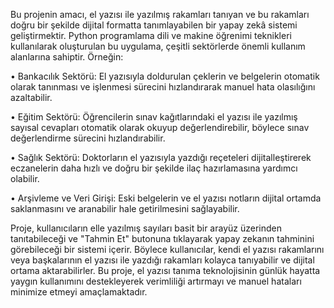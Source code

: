 Bu projenin amacı, el yazısı ile yazılmış rakamları tanıyan ve bu rakamları doğru bir şekilde dijital formatta tanımlayabilen bir yapay zekâ sistemi geliştirmektir. 
Python programlama dili ve makine öğrenimi teknikleri kullanılarak oluşturulan bu uygulama, çeşitli sektörlerde önemli kullanım alanlarına sahiptir. Örneğin:

  • Bankacılık Sektörü: El yazısıyla doldurulan çeklerin ve belgelerin otomatik olarak tanınması ve işlenmesi sürecini hızlandırarak manuel hata olasılığını azaltabilir.
  
  • Eğitim Sektörü: Öğrencilerin sınav kağıtlarındaki el yazısı ile yazılmış sayısal cevapları otomatik olarak okuyup değerlendirebilir, böylece sınav değerlendirme sürecini hızlandırabilir.
  
  • Sağlık Sektörü: Doktorların el yazısıyla yazdığı reçeteleri dijitalleştirerek eczanelerin daha hızlı ve doğru bir şekilde ilaç hazırlamasına yardımcı olabilir.
  
  • Arşivleme ve Veri Girişi: Eski belgelerin ve el yazısı notların dijital ortamda saklanmasını ve aranabilir hale getirilmesini sağlayabilir.
  
Proje, kullanıcıların elle yazılmış sayıları basit bir arayüz üzerinden tanıtabileceği ve "Tahmin Et" butonuna tıklayarak yapay zekanın tahminini görebileceği bir sistemi içerir.
Böylece kullanıcılar, kendi el yazısı rakamlarını veya başkalarının el yazısı ile yazdığı rakamları kolayca tanıyabilir ve dijital ortama aktarabilirler. 
Bu proje, el yazısı tanıma teknolojisinin günlük hayatta yaygın kullanımını destekleyerek verimliliği artırmayı ve manuel hataları minimize etmeyi amaçlamaktadır.
